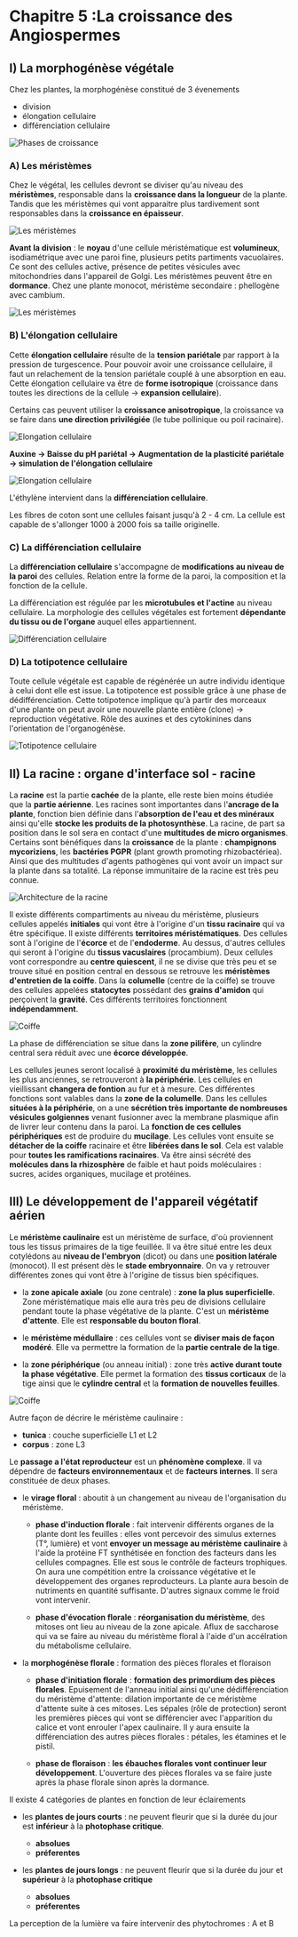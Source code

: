 # Chapitre 5 :La croissance des Angiospermes

## I) La morphogénèse végétale

Chez les plantes, la morphogénèse constitué de 3 évenements 

* division
* élongation cellulaire
* différenciation cellulaire

![Phases de croissance](Images/phases.JPG)

### A) Les méristèmes

Chez le végétal, les cellules devront se diviser qu'au niveau des **méristèmes**, responsable dans la **croissance dans la longueur** de la plante. Tandis que les méristèmes qui vont apparaitre plus tardivement sont responsables dans la **croissance en épaisseur**.  

![Les méristèmes](Images/meris.JPG)

**Avant la division** : le **noyau** d'une cellule méristématique est **volumineux**, isodiamétrique avec une paroi fine, plusieurs petits partiments vacuolaires. Ce sont des cellules active, présence de petites vésicules avec mitochondries dans l'appareil de Golgi. Les méristèmes peuvent être en **dormance**. Chez une plante monocot, méristème secondaire :  phellogène avec cambium. 

![Les méristèmes](Images/meris2.JPG)

### B) L'élongation cellulaire

Cette **élongation cellulaire** résulte de la **tension pariétale** par rapport à la pression de turgescence. Pour pouvoir avoir une croissance cellulaire, il faut un relachement de la tension pariétale couplé à une absorption en eau. Cette élongation cellulaire va être de **forme isotropique** (croissance dans toutes les directions de la cellule -> **expansion cellulaire**). 

Certains cas peuvent utiliser la **croissance anisotropique**, la croissance va se faire dans **une direction privilégiée** (le tube pollinique ou poil racinaire). 

![Elongation cellulaire](Images/ellongation.JPG)

**Auxine -> Baisse du pH pariétal -> Augmentation de la plasticité pariétale -> simulation de l'élongation cellulaire**

![Elongation cellulaire](Images/auxine.JPG)

L'éthylène intervient dans la **différenciation cellulaire**. 

Les fibres de coton sont une cellules faisant jusqu'à 2 - 4 cm. La cellule est capable de s'allonger 1000 à 2000 fois sa taille originelle. 

### C) La différenciation cellulaire

La **différenciation cellulaire** s'accompagne de **modifications au niveau de la paroi** des cellules. Relation entre la forme de la paroi, la composition et la fonction de la cellule.

La différenciation est régulée par les **microtubules et l'actine** au niveau cellulaire. La morphologie des cellules végétales est fortement **dépendante du tissu ou de l'organe** auquel elles appartiennent.

![Différenciation cellulaire](Images/diff.JPG)

### D) La totipotence cellulaire

Toute cellule végétale est capable de régénérée un autre individu identique à celui dont elle est issue. La totipotence est possible grâce à une phase de dédifférenciation. Cette totipotence implique qu'à partir des morceaux d'une plante on peut avoir une nouvelle plante entière (clone) -> reproduction végétative. Rôle des auxines et des cytokinines dans l'orientation de l'organogénèse.

![Totipotence cellulaire](Images/totipotence.JPG)

## II) La racine : organe d'interface sol - racine

La **racine** est la partie **cachée** de la plante, elle reste bien moins étudiée que la **partie aérienne**. Les racines sont importantes dans l'**ancrage de la plante**, fonction bien définie dans l'**absorption de l'eau et des minéraux** ainsi qu'elle **stocke les produits de la photosynthèse**.  La racine, de part sa position dans le sol sera en contact d'une **multitudes de micro organismes**. Certains sont bénéfiques dans la **croissance** de la plante : **champignons mycoriziens**, les **bactéries PGPR** (plant growth promoting rhizobactériea). Ainsi que des multitudes d'agents pathogènes qui vont avoir un impact sur la plante dans sa totalité. La réponse immunitaire de la racine est très peu connue. 

![Architecture de la racine](Images/racine.JPG)

Il existe différents compartiments au niveau du méristème, plusieurs cellules appelés **initiales** qui vont être à l'origine d'un **tissu racinaire** qui va être spécifique. Il existe différents **territoires méristématiques**. Des cellules sont à l'origine de l'**écorce** et de l'**endoderme**. Au dessus, d'autres cellules qui seront à l'origine du **tissus vacuslaires** (procambium). Deux cellules vont correspondre au **centre quiescent**, il ne se divise que très peu et se trouve situé en position central en dessous se retrouve les **méristèmes d'entretien de la coiffe**. Dans la **columelle** (centre de la coiffe) se trouve des cellules appelées **statocytes** possédant des **grains d'amidon** qui perçoivent la **gravité**. Ces différents territoires fonctionnent **indépendamment**.

![Coiffe](Images/racine2.JPG)

La phase de différenciation se situe dans la **zone pilifère**, un cylindre central sera réduit avec une **écorce développée**. 

Les cellules jeunes seront localisé à **proximité du méristème**, les cellules les plus anciennes, se retrouveront à **la périphérie**. Les cellules en vieillissant **changera de fontion** au fur et à mesure. Ces différentes fonctions sont valables dans la **zone de la columelle**. Dans les cellules **situées à la périphérie**, on a une **sécrétion très importante de nombreuses vésicules golgiennes** venant fusionner avec la membrane plasmique afin de livrer leur contenu dans la paroi. La **fonction de ces cellules périphériques** est de produire du **mucilage**. Les cellules vont ensuite se **détacher de la coiffe** racinaire et être **libérées dans le sol**. Cela est valable pour **toutes les ramifications racinaires**. Va être ainsi sécrété des **molécules dans la rhizosphère** de faible et haut poids moléculaires : sucres, acides organiques, mucilage et protéines.  

## III) Le développement de l'appareil végétatif aérien

Le **méristème caulinaire** est un méristème de surface, d'où proviennent tous les tissus primaires de la tige feuillée. Il va être situé entre les deux cotylédons au **niveau de l'embryon** (dicot) ou dans une **position latérale** (monocot). Il est présent dès le **stade embryonnaire**. On va y retrouver différentes zones qui vont être à l'origine de tissus bien spécifiques. 

* la **zone apicale axiale** (ou zone centrale) : **zone la plus superficielle**. Zone méristématique mais elle aura très peu de divisions cellulaire pendant toute la phase végétative de la plante. C'est un **méristème d'attente**. Elle est **responsable du bouton floral**.

* le **méristème médullaire** : ces cellules vont se **diviser mais de façon modéré**. Elle va permettre la formation de la **partie centrale de la tige**.

* la **zone périphérique** (ou anneau initial) : zone très **active durant toute la phase végétative**. Elle permet la formation des **tissus corticaux** de la tige ainsi que le **cylindre central** et la **formation de nouvelles feuilles**.

![Coiffe](Images/racine3.JPG)

Autre façon de décrire le méristème caulinaire :

* **tunica** : couche superficielle L1 et L2
* **corpus** : zone L3

Le **passage a l'état reproducteur** est un **phénomène complexe**. Il va dépendre de **facteurs environnementaux** et de **facteurs internes**. Il sera constituée de deux phases.

* le **virage floral** : aboutit à un changement au niveau de l'organisation du méristème.
	* **phase d'induction florale** : fait intervenir différents organes de la plante dont les feuilles : elles vont percevoir des simulus externes (T°, lumière) et vont **envoyer un message au méristème caulinaire** à l'aide la protéine FT synthétisée en fonction des facteurs dans les cellules compagnes. Elle est sous le contrôle de facteurs trophiques. On aura une compétition entre la croissance végétative et le développement des organes reproducteurs. La plante aura besoin de nutriments en quantité suffisante. D'autres signaux comme le froid vont intervenir.

	* **phase d'évocation florale** : **réorganisation du méristème**, des mitoses ont lieu au niveau de la zone apicale. Aflux de saccharose qui va se faire au niveau du méristème floral à l'aide d'un accélration du métabolisme cellulaire.
    
* la **morphogénèse florale** : formation des pièces florales et floraison

	* **phase d'initiation florale** : **formation des primordium des pièces florales**. Epuisement de l'anneau initial ainsi qu'une dédifférenciation du méristème d'attente: dilation importante de ce méristème d'attente suite à ces mitoses. Les sépales (rôle de protection) seront les premières pièces qui vont se différencier avec l'apparition du calice et vont enrouler l'apex caulinaire. Il y aura ensuite la différenciation des autres pièces florales : pétales, les étamines et le pistil.
    
    * **phase de floraison** : **les ébauches florales vont continuer leur développement**. L'ouverture des pièces florales va se faire juste après la phase florale sinon après la dormance.
    
Il existe 4 catégories de plantes en fonction de leur éclairements

* les **plantes de jours courts** : ne peuvent fleurir que si la durée du jour est **inférieur** à la **photophase critique**.
	* **absolues** 
    * **préferentes** 
    
* les **plantes de jours longs** : ne peuvent fleurir que si la durée du jour et **supérieur** à la **photophase critique**
	* **absolues**
    * **préferentes**    

La perception de la lumière va faire intervenir des phytochromes : A et B